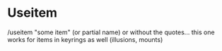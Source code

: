 # Useitem

/useitem "some item" \(or partial name\) or without the quotes... this one works for items in keyrings as well \(illusions, mounts\)

